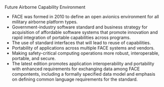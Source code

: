 Future Airborne Capability Environment
 - FACE was formed in 2010 to define an open avionics environment for all military
   airborne platform types.
 - Government-industry software standard and business strategy for acquisition
   of affordable software systems that promote innovation and rapid integration of
   portable capabilities across programs.
 - The use of standard interfaces that will lead to reuse of capabilities.
 - Portability of applications across multiple FACE systems and vendors.
 - Making safety-critical computing operations more robust, interoperable, portable,
   and secure.
 - The latest edition promotes application interoperability and portability with
   enhanced requirements for exchanging data among FACE compontents, including a 
   formally specified data model and emphasis on defining common language requirements
   for the standard.
